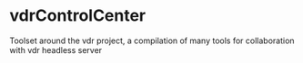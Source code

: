 # vdrControlCenter
Toolset around the vdr project, a compilation of many tools for collaboration with vdr headless server
